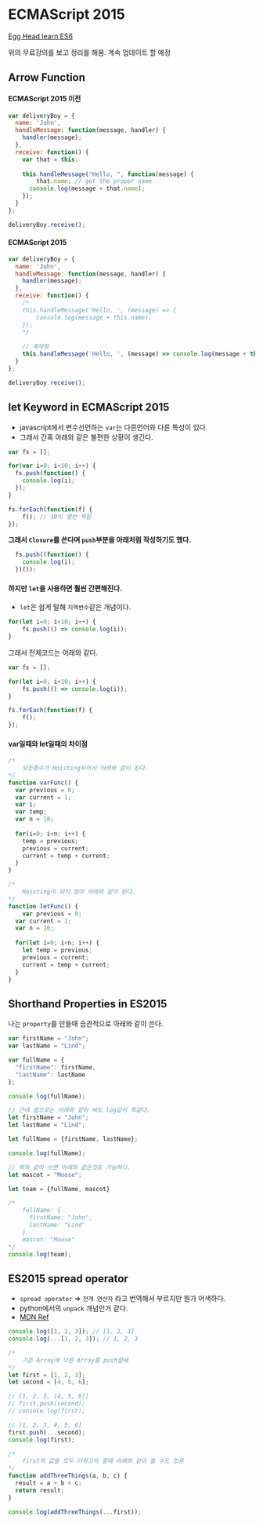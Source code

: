 # ECMAScript 2015

[Egg Head learn ES6 ](https://egghead.io/courses/learn-es6-ecmascript-2015)

위의 무료강의를 보고 정리를 해봄. 계속 업데이트 할 예정

## Arrow Function

#### ECMAScript 2015 이전

```javascript
var deliveryBoy = {
  name: 'John',
  handleMessage: function(message, handler) {
  	handler(message);
  },
  receive: function() {
	var that = this;
    
    this.handleMessage("Hello, ", function(message) {
    	that.name; // get the proper name
      console.log(message + that.name);
    });
  }
};

deliveryBoy.receive();
```



#### ECMAScript 2015

```javascript
var deliveryBoy = {
  name: 'John',
  handleMessage: function(message, handler) {
  	handler(message);
  },
  receive: function() {
    /*
    this.handleMessage('Hello, ', (message) => {
    	console.log(message + this.name);
    });
    */
    
    // 축약형
    this.handleMessage('Hello, ', (message) => console.log(message + this.name));
  }
};

deliveryBoy.receive();
```



## let Keyword in ECMAScript 2015

- javascript에서 변수선언하는 `var`는 다른언어와 다른 특성이 있다.
- 그래서 간혹 아래와 같은 불편한 상황이 생긴다.

```javascript
var fs = [];

for(var i=0; i<10; i++) { 
  fs.push(function() {
  	console.log(i);
  });
}

fs.forEach(function(f) {
	f(); // 10이 열번 찍힘
});
```



**그래서 `Closure`를 쓴다며 `push`부분을 아래처럼 작성하기도 했다.**

```javascript
  fs.push((function() {
  	console.log(i);
  })());
```



#### 하지만 `let`을 사용하면 훨씬 간편해진다. 

- `let`은 쉽게 말해 `지역변수`같은 개념이다.

```javascript
for(let i=0; i<10; i++) {
	fs.push(() => console.log(i));
}
```

 

그래서 전체코드는 아래와 같다.

```javascript
var fs = [];

for(let i=0; i<10; i++) {
	fs.push(() => console.log(i));
}

fs.forEach(function(f) {
	f();
});
```



#### var일때와 let일때의 차이점

```javascript
/*
	모든함수가 Hoisting되어서 아래와 같이 된다.
*/
function varFunc() {
  var previous = 0;
  var current = 1;
  var i;
  var temp;
  var n = 10;
  
  for(i=0; i<n; i++) {
  	temp = previous;
    previous = current;
    current = temp + current;
  }
}
```

```javascript
/*
	Hoisting이 되지 않아 아래와 같이 된다.
*/
function letFunc() {
	var previous = 0;
  var current = 1;
  var n = 10;
  
  for(let i=0; i<n; i++) {
  	let temp = previous;
    previous = current;
    current = temp + current;
  }
}
```



## Shorthand Properties in ES2015

나는 `property`를 만들때 습관적으로 아래와 같이 쓴다.

```javascript
var firstName = "John";
var lastName = "Lind";

var fullName = {
  "firstName": firstName, 
  "lastName": lastName
};

console.log(fullName);

// 근데 앞으로는 아래와 같이 써도 log값이 똑같다.
let firstName = "John";
let lastName = "Lind";

let fullName = {firstName, lastName};

console.log(fullName);

// 위와 같이 쓰면 아래와 같은것도 가능하다.
let mascot = "Moose";

let team = {fullName, mascot}

/*
	fullName: {
      firstName: "John",
      lastName: "Lind"
	},
	mascot: "Moose"
*/
console.log(team);
```



## ES2015 spread operator

- `spread operator` => `전개 연산자` 라고 번역해서 부르지만 뭔가 어색하다.
- python에서의  `unpack` 개념인거 같다.
- [MDN Ref](https://developer.mozilla.org/ko/docs/Web/JavaScript/Reference/Operators/Spread_operator)

```javascript
console.log([1, 2, 3]); // [1, 2, 3]
console.log(...[1, 2, 3]); // 1, 2, 3

/*
	기존 Array에 다른 Array를 push할때
*/
let first = [1, 2, 3];
let second = [4, 5, 6];

// [1, 2, 3, [4, 5, 6]]
// first.push(second);
// console.log(first);

// [1, 2, 3, 4, 5, 6]
first.push(...second);
console.log(first);

/*
	first의 값을 모두 더하고자 할때 아래와 같이 쓸 수도 있음
*/
function addThreeThings(a, b, c) {
  result = a + b + c;
  return result;
}

console.log(addThreeThings(...first));
```

